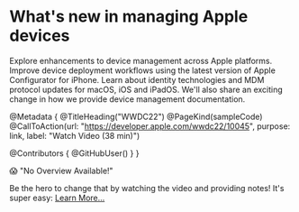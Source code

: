 # What's new in managing Apple devices

Explore enhancements to device management across Apple platforms. Improve device deployment workflows using the latest version of Apple Configurator for iPhone. Learn about identity technologies and MDM protocol updates for macOS, iOS and iPadOS. We'll also share an exciting change in how we provide device management documentation.

@Metadata {
   @TitleHeading("WWDC22")
   @PageKind(sampleCode)
   @CallToAction(url: "https://developer.apple.com/wwdc22/10045", purpose: link, label: "Watch Video (38 min)")

   @Contributors {
      @GitHubUser(<replace this with your GitHub handle>)
   }
}

😱 "No Overview Available!"

Be the hero to change that by watching the video and providing notes! It's super easy:
 [Learn More…](https://wwdcnotes.com/documentation/wwdcnotes/contributing)
